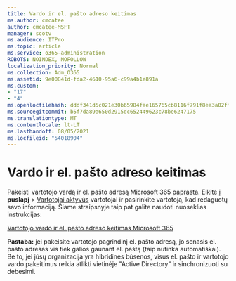 ```yaml
---
title: Vardo ir el. pašto adreso keitimas
ms.author: cmcatee
author: cmcatee-MSFT
manager: scotv
ms.audience: ITPro
ms.topic: article
ms.service: o365-administration
ROBOTS: NOINDEX, NOFOLLOW
localization_priority: Normal
ms.collection: Adm_O365
ms.assetid: 9e00841d-fda2-4610-95a6-c99a4b1e891a
ms.custom:
- "17"
- "4"
ms.openlocfilehash: dddf341d5c021e30b65984fae165765cb8116f791f8ea3a02ff70f27e73c19f7
ms.sourcegitcommit: b5f7da89a650d2915dc652449623c78be6247175
ms.translationtype: MT
ms.contentlocale: lt-LT
ms.lasthandoff: 08/05/2021
ms.locfileid: "54018904"
---
```

# <a name="change-a-name-and-email-address"></a>Vardo ir el. pašto adreso keitimas

Pakeisti vartotojo vardą ir el. pašto adresą Microsoft 365 paprasta. Eikite į **puslapį** \> [Vartotojai aktyvūs](https://go.microsoft.com/fwlink/p/?linkid=834822) vartotojai ir pasirinkite vartotoją, kad redaguotų savo informaciją. Šiame straipsnyje taip pat galite naudoti nuoseklias instrukcijas:
  
[Vartotojo vardo ir el. pašto adreso keitimas Microsoft 365](https://docs.microsoft.com/microsoft-365/admin/add-users/change-a-user-name-and-email-address)
  
 **Pastaba:** jei pakeisite vartotojo pagrindinį el. pašto adresą, jo senasis el. pašto adresas vis tiek galios gaunant el. paštą (taip nutinka automatiškai). Be to, jei jūsų organizacija yra hibridinės būsenos, visus el. pašto ir vartotojo vardo pakeitimus reikia atlikti vietinėje "Active Directory" ir sinchronizuoti su debesimi.
